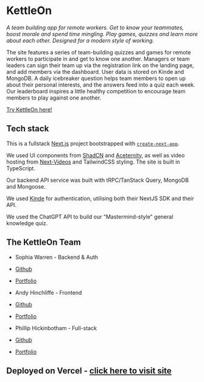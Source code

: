 # KettleOn

_A team building app for remote workers. Get to know your teammates, boost morale and spend time mingling. 
Play games, quizzes and learn more about each other.
Designed for a modern style of working._

The site features a series of team-building quizzes and games for remote workers to participate in and get to know one another.
Managers or team leaders can sign their team up via the registration link on the landing page, and add members via the dashboard. User data is stored on Kinde and MongoDB.
A daily icebreaker question helps team members to open up about their personal interests, and the answers feed into a quiz each week.
Our leaderboard inspires a little healthy competition to encourage team members to play against one another.

[Try KettleOn here!](https://kettle-on.vercel.app)

## Tech stack

This is a fullstack [Next.js](https://nextjs.org/) project bootstrapped with [`create-next-app`](https://github.com/vercel/next.js/tree/canary/packages/create-next-app).

We used UI components from [ShadCN](https://ui.shadcn.com/) and [Aceternity](https://ui.aceternity.com/), as well as video hosting from [Next-Videos](https://www.npmjs.com/package/next-videos) and TailwindCSS styling. The site is built in TypeScript.

Our backend API service was built with tRPC/TanStack Query, MongoDB and Mongoose. 

We used [Kinde](https://kinde.com/) for authentication, utilising both their NextJS SDK and their API.

We used the ChatGPT API to build our "Mastermind-style" general knowledge quiz.

## The KettleOn Team

- Sophia Warren - Backend & Auth
 - [Github](https://github.com/phianova)
 - [Portfolio](https://phianova.github.io/portfolio)

- Andy Hinchliffe - Frontend
 - [Github](https://github.com/andyhinchliffe)
 - [Portfolio](https://github.com/andyhinchliffe/portfolio)

- Phillip Hickinbotham - Full-stack
 - [Github](https://github.com/Philliphick)
 - [Portfolio](https://www.phillipanthony.co.uk/)


## Deployed on Vercel - [click here to visit site](https://kettle-on.vercel.app)
